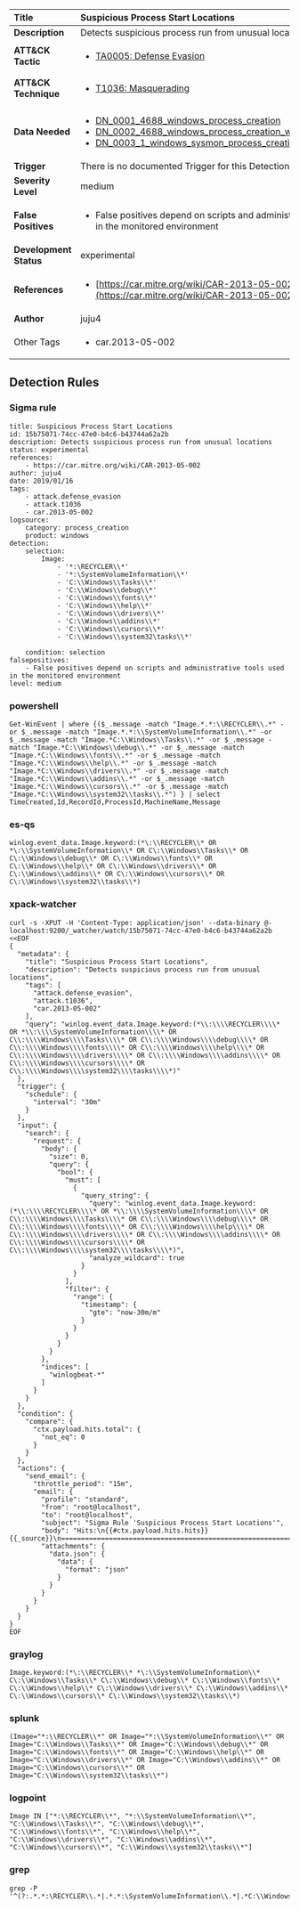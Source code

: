 | Title                    | Suspicious Process Start Locations       |
|:-------------------------|:------------------|
| **Description**          | Detects suspicious process run from unusual locations |
| **ATT&amp;CK Tactic**    |  <ul><li>[TA0005: Defense Evasion](https://attack.mitre.org/tactics/TA0005)</li></ul>  |
| **ATT&amp;CK Technique** | <ul><li>[T1036: Masquerading](https://attack.mitre.org/techniques/T1036)</li></ul>  |
| **Data Needed**          | <ul><li>[DN_0001_4688_windows_process_creation](../Data_Needed/DN_0001_4688_windows_process_creation.md)</li><li>[DN_0002_4688_windows_process_creation_with_commandline](../Data_Needed/DN_0002_4688_windows_process_creation_with_commandline.md)</li><li>[DN_0003_1_windows_sysmon_process_creation](../Data_Needed/DN_0003_1_windows_sysmon_process_creation.md)</li></ul>  |
| **Trigger**              |  There is no documented Trigger for this Detection Rule yet  |
| **Severity Level**       | medium |
| **False Positives**      | <ul><li>False positives depend on scripts and administrative tools used in the monitored environment</li></ul>  |
| **Development Status**   | experimental |
| **References**           | <ul><li>[https://car.mitre.org/wiki/CAR-2013-05-002](https://car.mitre.org/wiki/CAR-2013-05-002)</li></ul>  |
| **Author**               | juju4 |
| Other Tags           | <ul><li>car.2013-05-002</li></ul> | 

## Detection Rules

### Sigma rule

```
title: Suspicious Process Start Locations
id: 15b75071-74cc-47e0-b4c6-b43744a62a2b
description: Detects suspicious process run from unusual locations
status: experimental
references:
    - https://car.mitre.org/wiki/CAR-2013-05-002
author: juju4
date: 2019/01/16
tags:
    - attack.defense_evasion
    - attack.t1036
    - car.2013-05-002
logsource:
    category: process_creation
    product: windows
detection:
    selection:
        Image:
            - '*:\RECYCLER\\*'
            - '*:\SystemVolumeInformation\\*'
            - 'C:\\Windows\\Tasks\\*'
            - 'C:\\Windows\\debug\\*'
            - 'C:\\Windows\\fonts\\*'
            - 'C:\\Windows\\help\\*'
            - 'C:\\Windows\\drivers\\*'
            - 'C:\\Windows\\addins\\*'
            - 'C:\\Windows\\cursors\\*'
            - 'C:\\Windows\\system32\tasks\\*'

    condition: selection
falsepositives:
    - False positives depend on scripts and administrative tools used in the monitored environment
level: medium

```





### powershell
    
```
Get-WinEvent | where {($_.message -match "Image.*.*:\\RECYCLER\\.*" -or $_.message -match "Image.*.*:\\SystemVolumeInformation\\.*" -or $_.message -match "Image.*C:\\Windows\\Tasks\\.*" -or $_.message -match "Image.*C:\\Windows\\debug\\.*" -or $_.message -match "Image.*C:\\Windows\\fonts\\.*" -or $_.message -match "Image.*C:\\Windows\\help\\.*" -or $_.message -match "Image.*C:\\Windows\\drivers\\.*" -or $_.message -match "Image.*C:\\Windows\\addins\\.*" -or $_.message -match "Image.*C:\\Windows\\cursors\\.*" -or $_.message -match "Image.*C:\\Windows\\system32\\tasks\\.*") } | select TimeCreated,Id,RecordId,ProcessId,MachineName,Message
```


### es-qs
    
```
winlog.event_data.Image.keyword:(*\:\\RECYCLER\\* OR *\:\\SystemVolumeInformation\\* OR C\:\\Windows\\Tasks\\* OR C\:\\Windows\\debug\\* OR C\:\\Windows\\fonts\\* OR C\:\\Windows\\help\\* OR C\:\\Windows\\drivers\\* OR C\:\\Windows\\addins\\* OR C\:\\Windows\\cursors\\* OR C\:\\Windows\\system32\\tasks\\*)
```


### xpack-watcher
    
```
curl -s -XPUT -H 'Content-Type: application/json' --data-binary @- localhost:9200/_watcher/watch/15b75071-74cc-47e0-b4c6-b43744a62a2b <<EOF
{
  "metadata": {
    "title": "Suspicious Process Start Locations",
    "description": "Detects suspicious process run from unusual locations",
    "tags": [
      "attack.defense_evasion",
      "attack.t1036",
      "car.2013-05-002"
    ],
    "query": "winlog.event_data.Image.keyword:(*\\:\\\\RECYCLER\\\\* OR *\\:\\\\SystemVolumeInformation\\\\* OR C\\:\\\\Windows\\\\Tasks\\\\* OR C\\:\\\\Windows\\\\debug\\\\* OR C\\:\\\\Windows\\\\fonts\\\\* OR C\\:\\\\Windows\\\\help\\\\* OR C\\:\\\\Windows\\\\drivers\\\\* OR C\\:\\\\Windows\\\\addins\\\\* OR C\\:\\\\Windows\\\\cursors\\\\* OR C\\:\\\\Windows\\\\system32\\\\tasks\\\\*)"
  },
  "trigger": {
    "schedule": {
      "interval": "30m"
    }
  },
  "input": {
    "search": {
      "request": {
        "body": {
          "size": 0,
          "query": {
            "bool": {
              "must": [
                {
                  "query_string": {
                    "query": "winlog.event_data.Image.keyword:(*\\:\\\\RECYCLER\\\\* OR *\\:\\\\SystemVolumeInformation\\\\* OR C\\:\\\\Windows\\\\Tasks\\\\* OR C\\:\\\\Windows\\\\debug\\\\* OR C\\:\\\\Windows\\\\fonts\\\\* OR C\\:\\\\Windows\\\\help\\\\* OR C\\:\\\\Windows\\\\drivers\\\\* OR C\\:\\\\Windows\\\\addins\\\\* OR C\\:\\\\Windows\\\\cursors\\\\* OR C\\:\\\\Windows\\\\system32\\\\tasks\\\\*)",
                    "analyze_wildcard": true
                  }
                }
              ],
              "filter": {
                "range": {
                  "timestamp": {
                    "gte": "now-30m/m"
                  }
                }
              }
            }
          }
        },
        "indices": [
          "winlogbeat-*"
        ]
      }
    }
  },
  "condition": {
    "compare": {
      "ctx.payload.hits.total": {
        "not_eq": 0
      }
    }
  },
  "actions": {
    "send_email": {
      "throttle_period": "15m",
      "email": {
        "profile": "standard",
        "from": "root@localhost",
        "to": "root@localhost",
        "subject": "Sigma Rule 'Suspicious Process Start Locations'",
        "body": "Hits:\n{{#ctx.payload.hits.hits}}{{_source}}\n================================================================================\n{{/ctx.payload.hits.hits}}",
        "attachments": {
          "data.json": {
            "data": {
              "format": "json"
            }
          }
        }
      }
    }
  }
}
EOF

```


### graylog
    
```
Image.keyword:(*\:\\RECYCLER\\* *\:\\SystemVolumeInformation\\* C\:\\Windows\\Tasks\\* C\:\\Windows\\debug\\* C\:\\Windows\\fonts\\* C\:\\Windows\\help\\* C\:\\Windows\\drivers\\* C\:\\Windows\\addins\\* C\:\\Windows\\cursors\\* C\:\\Windows\\system32\\tasks\\*)
```


### splunk
    
```
(Image="*:\\RECYCLER\\*" OR Image="*:\\SystemVolumeInformation\\*" OR Image="C:\\Windows\\Tasks\\*" OR Image="C:\\Windows\\debug\\*" OR Image="C:\\Windows\\fonts\\*" OR Image="C:\\Windows\\help\\*" OR Image="C:\\Windows\\drivers\\*" OR Image="C:\\Windows\\addins\\*" OR Image="C:\\Windows\\cursors\\*" OR Image="C:\\Windows\\system32\\tasks\\*")
```


### logpoint
    
```
Image IN ["*:\\RECYCLER\\*", "*:\\SystemVolumeInformation\\*", "C:\\Windows\\Tasks\\*", "C:\\Windows\\debug\\*", "C:\\Windows\\fonts\\*", "C:\\Windows\\help\\*", "C:\\Windows\\drivers\\*", "C:\\Windows\\addins\\*", "C:\\Windows\\cursors\\*", "C:\\Windows\\system32\\tasks\\*"]
```


### grep
    
```
grep -P '^(?:.*.*:\RECYCLER\\.*|.*.*:\SystemVolumeInformation\\.*|.*C:\\Windows\\Tasks\\.*|.*C:\\Windows\\debug\\.*|.*C:\\Windows\\fonts\\.*|.*C:\\Windows\\help\\.*|.*C:\\Windows\\drivers\\.*|.*C:\\Windows\\addins\\.*|.*C:\\Windows\\cursors\\.*|.*C:\\Windows\\system32\tasks\\.*)'
```



